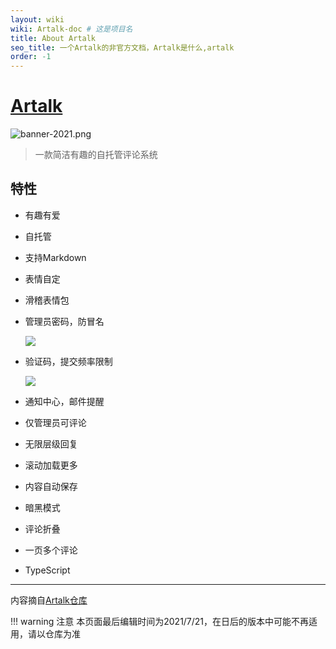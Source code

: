 ```yaml
---
layout: wiki
wiki: Artalk-doc # 这是项目名
title: About Artalk
seo_title: 一个Artalk的非官方文档，Artalk是什么,artalk
order: -1
---
```


# [Artalk](https://artalk.js.org)

![banner-2021.png](https://bu.dusays.com/2021/07/16/8ea9ca8418e55.png)

> 一款简洁有趣的自托管评论系统
## 特性

- 有趣有爱

- 自托管

- 支持Markdown

- 表情自定

- 滑稽表情包

- 管理员密码，防冒名

  ![](https://cdn.jsdelivr.net/gh/thun888/tuku@master/img/image-20210709083442937.png)

- 验证码，提交频率限制

  ![](https://cdn.jsdelivr.net/gh/thun888/tuku@master/img/20210709082837.png)

- 通知中心，邮件提醒

- 仅管理员可评论

- 无限层级回复

- 滚动加载更多

- 内容自动保存

- 暗黑模式

- 评论折叠

- 一页多个评论

- TypeScript

------

内容摘自[Artalk仓库](https://github.com/ArtalkJS/Artalk)

!!! warning 注意
    本页面最后编辑时间为2021/7/21，在日后的版本中可能不再适用，请以仓库为准
